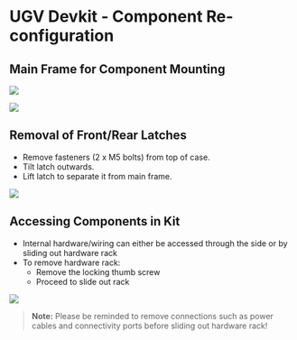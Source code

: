 # UGV Devkit - Component Re-configuration

## Main Frame for Component Mounting

![](/img/system/ugv_devkit/base_iso.png)

![](/img/system/ugv_devkit/dimensions.png)

## Removal of Front/Rear Latches
- Remove fasteners (2 x M5 bolts) from top of case.
- Tilt latch outwards.
- Lift latch to separate it from main frame.

![](/img/system/ugv_devkit/front_plate.png)

## Accessing Components in Kit
- Internal hardware/wiring can either be accessed through the side or by sliding out hardware rack
- To remove hardware rack:
    - Remove the locking thumb screw
    - Proceed to slide out rack

![](/img/system/ugv_devkit/rails.png)

> **Note:** Please be reminded to remove connections such as power cables and connectivity ports before sliding out hardware rack!
